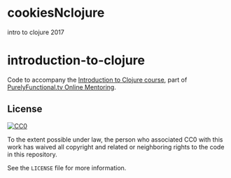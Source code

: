 # cookiesNclojure
intro to clojure 2017
# introduction-to-clojure

Code to accompany the [Introduction to Clojure course][course], part
of [PurelyFunctional.tv Online Mentoring][mentoring].

[course]: https://purelyfunctional.tv/courses/intro-to-clojure
[mentoring]: https://purelyfunctional.tv/

## License

[![CC0](http://i.creativecommons.org/p/zero/1.0/88x31.png)](http://creativecommons.org/publicdomain/zero/1.0/)

To the extent possible under law, the person who associated CC0 with
this work has waived all copyright and related or neighboring rights
to the code in this repository.

See the `LICENSE` file for more information.
